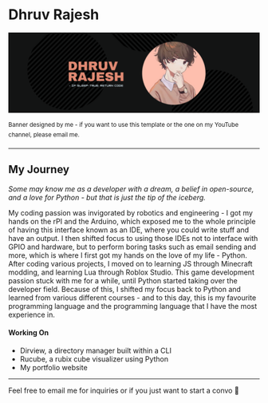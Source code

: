 <h1> Dhruv Rajesh </h1>

<!--Banner + caption -->
<p align="center">
  <img alt="banner" src="/gbanner.png">
</p>
<sup> Banner designed by me - if you want to use this template or the one on my YouTube channel, please email me. </sup>

<hr>

<!--About Me -->
<h2> My Journey </h2>
<p> <i> Some may know me as a developer with a dream, a belief in open-source, and a love for Python - but that is just the tip of the iceberg. </i> </p>
  
<p> My coding passion was invigorated by robotics and engineering - I got my hands on the rPI and the Arduino, which exposed me to the whole principle of having this interface known as an IDE, where you could write stuff and have an output. I then shifted focus to using those IDEs not to interface with GPIO and hardware, but to perform boring tasks such as email sending and more, which is where I first got my hands on the love of my life - Python. After coding various projects, I moved on to learning JS through Minecraft modding, and learning Lua through Roblox Studio. This game development passion stuck with me for a while, until Python started taking over the developer field. Because of this, I shifted my focus back to Python and learned from various different courses - and to this day, this is my favourite programming language and the programming language that I have the most experience in. </p>

<h4> Working On </h4>

- Dirview, a directory manager built within a CLI
- Rucube, a rubix cube visualizer using Python
- My portfolio website

<hr>

Feel free to email me for inquiries or if you just want to start a convo 🥳
